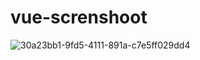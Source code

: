 # vue-screnshoot

![30a23bb1-9fd5-4111-891a-c7e5ff029dd4](https://user-images.githubusercontent.com/90055525/159626953-d7edac56-bf5f-4852-8bc0-635f0e9ebac0.png)
